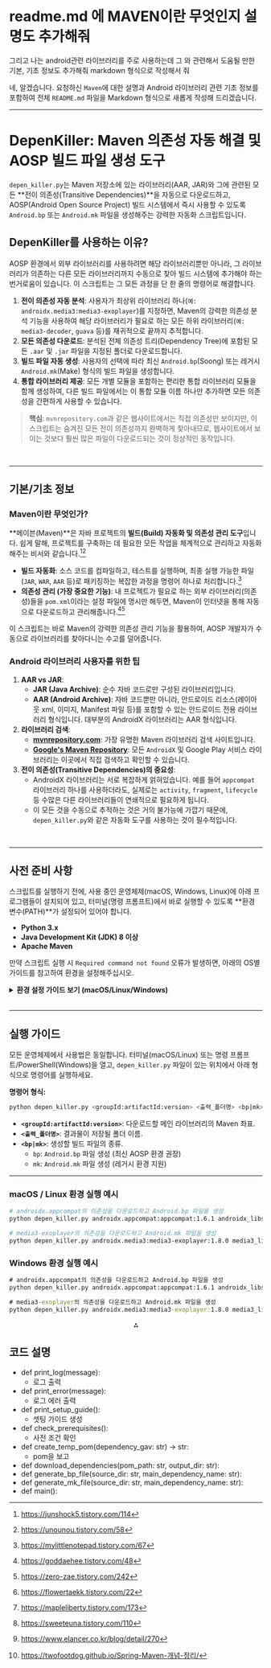 <!-- <img src="https://r2cdn.perplexity.ai/pplx-full-logo-primary-dark%402x.png" style="height:64px;margin-right:32px"/> -->

# readme.md 에 MAVEN이란 무엇인지 설명도 추가해줘

그리고 나는 android관련 라이브러리를 주로 사용하는데 그 와 관련해서 도움될 만한  기본, 기초 정보도 추가해줘
markdown 형식으로 작성해서 줘

네, 알겠습니다. 요청하신 `Maven`에 대한 설명과 Android 라이브러리 관련 기초 정보를 포함하여 전체 `README.md` 파일을 Markdown 형식으로 새롭게 작성해 드리겠습니다.

***

# DepenKiller: Maven 의존성 자동 해결 및 AOSP 빌드 파일 생성 도구

`depen_killer.py`는 Maven 저장소에 있는 라이브러리(AAR, JAR)와 그에 관련된 모든 **전이 의존성(Transitive Dependencies)**을 자동으로 다운로드하고, AOSP(Android Open Source Project) 빌드 시스템에서 즉시 사용할 수 있도록 `Android.bp` 또는 `Android.mk` 파일을 생성해주는 강력한 자동화 스크립트입니다.

## DepenKiller를 사용하는 이유?

AOSP 환경에서 외부 라이브러리를 사용하려면 해당 라이브러리뿐만 아니라, 그 라이브러리가 의존하는 다른 모든 라이브러리까지 수동으로 찾아 빌드 시스템에 추가해야 하는 번거로움이 있습니다. 이 스크립트는 그 모든 과정을 단 한 줄의 명령어로 해결합니다.

1. **전이 의존성 자동 분석**: 사용자가 최상위 라이브러리 하나(`예: androidx.media3:media3-exoplayer`)를 지정하면, Maven의 강력한 의존성 분석 기능을 사용하여 해당 라이브러리가 필요로 하는 모든 하위 라이브러리(`예: media3-decoder`, `guava` 등)를 재귀적으로 끝까지 추적합니다.
2. **모든 의존성 다운로드**: 분석된 전체 의존성 트리(Dependency Tree)에 포함된 모든 `.aar` 및 `.jar` 파일을 지정된 폴더로 다운로드합니다.
3. **빌드 파일 자동 생성**: 사용자의 선택에 따라 최신 `Android.bp`(Soong) 또는 레거시 `Android.mk`(Make) 형식의 빌드 파일을 생성합니다.
4. **통합 라이브러리 제공**: 모든 개별 모듈을 포함하는 편리한 통합 라이브러리 모듈을 함께 생성하여, 다른 빌드 파일에서는 이 통합 모듈 이름 하나만 추가하면 모든 의존성을 간편하게 사용할 수 있습니다.

> **핵심**: `mvnrepository.com`과 같은 웹사이트에서는 직접 의존성만 보이지만, 이 스크립트는 숨겨진 모든 전이 의존성까지 완벽하게 찾아내므로, 웹사이트에서 보이는 것보다 훨씬 많은 파일이 다운로드되는 것이 정상적인 동작입니다.

<br>

***

## 기본/기초 정보

### Maven이란 무엇인가?

**메이븐(Maven)**은 자바 프로젝트의 **빌드(Build) 자동화 및 의존성 관리 도구**입니다. 쉽게 말해, 프로젝트를 구축하는 데 필요한 모든 작업을 체계적으로 관리하고 자동화해주는 비서와 같습니다.[^2][^3]

* **빌드 자동화**: 소스 코드를 컴파일하고, 테스트를 실행하며, 최종 실행 가능한 파일(`JAR`, `WAR`, `AAR` 등)로 패키징하는 복잡한 과정을 명령어 하나로 처리합니다.[^10]
* **의존성 관리 (가장 중요한 기능)**: 내 프로젝트가 필요로 하는 외부 라이브러리(의존성)들을 `pom.xml`이라는 설정 파일에 명시만 해두면, Maven이 인터넷을 통해 자동으로 다운로드하고 관리해줍니다.[^1][^5]

이 스크립트는 바로 Maven의 강력한 의존성 관리 기능을 활용하여, AOSP 개발자가 수동으로 라이브러리를 찾아다니는 수고를 덜어줍니다.

### Android 라이브러리 사용자를 위한 팁

1. **AAR vs JAR**:
    * **JAR (Java Archive)**: 순수 자바 코드로만 구성된 라이브러리입니다.
    * **AAR (Android Archive)**: 자바 코드뿐만 아니라, 안드로이드 리소스(레이아웃 xml, 이미지, Manifest 파일 등)를 포함할 수 있는 안드로이드 전용 라이브러리 형식입니다. 대부분의 AndroidX 라이브러리는 AAR 형식입니다.
2. **라이브러리 검색**:
    * [**mvnrepository.com**](https://mvnrepository.com/): 가장 유명한 Maven 라이브러리 검색 사이트입니다.
    * [**Google's Maven Repository**](https://maven.google.com/web/index.html): 모든 `AndroidX` 및 Google Play 서비스 라이브러리는 이곳에서 직접 검색하고 확인할 수 있습니다.
3. **전이 의존성(Transitive Dependencies)의 중요성**:
    * AndroidX 라이브러리는 서로 복잡하게 얽혀있습니다. 예를 들어 `appcompat` 라이브러리 하나를 사용하더라도, 실제로는 `activity`, `fragment`, `lifecycle` 등 수많은 다른 라이브러리들이 연쇄적으로 필요하게 됩니다.
    * 이 모든 것을 수동으로 추적하는 것은 거의 불가능에 가깝기 때문에, `depen_killer.py`와 같은 자동화 도구를 사용하는 것이 필수적입니다.
<br>

***

## 사전 준비 사항

스크립트를 실행하기 전에, 사용 중인 운영체제(macOS, Windows, Linux)에 아래 프로그램들이 설치되어 있고, 터미널(명령 프롬프트)에서 바로 실행할 수 있도록 **환경 변수(PATH)**가 설정되어 있어야 합니다.

* **Python 3.x**
* **Java Development Kit (JDK) 8 이상**
* **Apache Maven**

만약 스크립트 실행 시 `Required command not found` 오류가 발생하면, 아래의 OS별 가이드를 참고하여 환경을 설정해주십시오.

<details>
<summary><b>환경 설정 가이드 보기 (macOS/Linux/Windows)</b></summary>

### macOS / Linux (bash/zsh 기준)
1.  **필수 프로그램 설치** (예: Homebrew 사용 시)
    ```bash
    brew install python openjdk maven
    ```
2.  **환경 변수 설정** (`~/.zshrc` 또는 `~/.bash_profile` 등 쉘 설정 파일에 추가)
    ```bash
    # JDK 경로를 자동으로 찾아 설정 (macOS 기준)
    export JAVA_HOME=$(/usr/libexec/java_home)
    # Maven 설치 경로 (Homebrew로 설치 시 보통 자동으로 설정됨)
    # export M2_HOME=/path/to/your/maven
    
    # PATH에 추가
    export PATH=$PATH:$JAVA_HOME/bin #:$M2_HOME/bin
    ```
3.  **설정 적용**
    ```bash
    source ~/.zshrc
    ```

### Windows
1.  **필수 프로그램 설치**:
    *   Python: `python.org` 또는 Microsoft Store에서 설치
    *   JDK, Maven: 다운로드 후 `C:\dev` 같은 경로에 압축 해제
2.  **시스템 환경 변수 편집**:
    *   `시스템 환경 변수 편집` 제어판 실행
    *   `환경 변수` 버튼 클릭
    *   `시스템 변수` 섹션에서 `새로 만들기` 클릭 후 변수 추가:
        *   `JAVA_HOME`: `C:\path\to\your\jdk`
        *   `M2_HOME`: `C:\path\to\your\maven`
    *   `시스템 변수` 목록에서 `Path` 변수를 찾아 `편집` 클릭 후 `새로 만들기`로 아래 두 경로 추가:
        *   `%JAVA_HOME%\bin`
        *   `%M2_HOME%\bin`
3.  **적용**: 열려있는 모든 명령 프롬프트나 PowerShell 창을 닫고 새로 열면 변경사항이 적용됩니다.

</details>
<br>

***

## 실행 가이드

모든 운영체제에서 사용법은 동일합니다. 터미널(macOS/Linux) 또는 명령 프롬프트/PowerShell(Windows)을 열고, `depen_killer.py` 파일이 있는 위치에서 아래 형식으로 명령어를 실행하세요.

**명령어 형식:**

```bash
python depen_killer.py <groupId:artifactId:version> <출력_폴더명> <bp|mk>
```

* **`<groupId:artifactId:version>`**: 다운로드할 메인 라이브러리의 Maven 좌표.
* **`<출력_폴더명>`**: 결과물이 저장될 폴더 이름.
* **`<bp|mk>`**: 생성할 빌드 파일의 종류.
    * `bp`: `Android.bp` 파일 생성 (최신 AOSP 환경 권장)
    * `mk`: `Android.mk` 파일 생성 (레거시 환경 지원)

***

### macOS / Linux 환경 실행 예시

```bash
# androidx.appcompat의 의존성을 다운로드하고 Android.bp 파일을 생성
python depen_killer.py androidx.appcompat:appcompat:1.6.1 androidx_libs bp

# media3-exoplayer의 의존성을 다운로드하고 Android.mk 파일을 생성
python depen_killer.py androidx.media3:media3-exoplayer:1.8.0 media3_libs mk
```


### Windows 환경 실행 예시

```cmd
# androidx.appcompat의 의존성을 다운로드하고 Android.bp 파일을 생성
python depen_killer.py androidx.appcompat:appcompat:1.6.1 androidx_libs bp

# media3-exoplayer의 의존성을 다운로드하고 Android.mk 파일을 생성
python depen_killer.py androidx.media3:media3-exoplayer:1.8.0 media3_libs mk
```

<span style="display:none">[^4][^6][^7][^8][^9]</span>

<div style="text-align: center">⁂</div>

[^1]: https://goddaehee.tistory.com/48

[^2]: https://junshock5.tistory.com/114

[^3]: https://unounou.tistory.com/58

[^4]: https://flowertaekk.tistory.com/22

[^5]: https://zero-zae.tistory.com/242

[^6]: https://mapleliberty.tistory.com/173

[^7]: https://sweeteuna.tistory.com/110

[^8]: https://www.elancer.co.kr/blog/detail/270

[^9]: https://twofootdog.github.io/Spring-Maven-개념-정리/

[^10]: https://mylittlenotepad.tistory.com/67


## 코드 설명 
- def print_log(message):
    - 로그 출력
- def print_error(message):
    - 로그 에러 출력
- def print_setup_guide():
    - 셋팅 가이드 생성 
- def check_prerequisites():
    - 사전 조건 확인
- def create_temp_pom(dependency_gav: str) -> str:
    - pom을 보고 
- def download_dependencies(pom_path: str, output_dir: str):
- def generate_bp_file(source_dir: str, main_dependency_name: str):
- def generate_mk_file(source_dir: str, main_dependency_name: str):
- def main():
